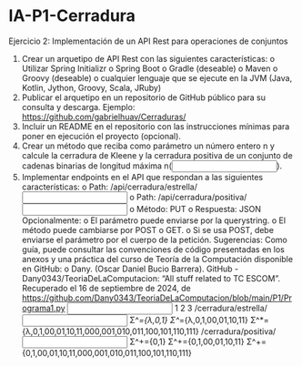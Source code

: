 # IA-P1-Cerradura

Ejercicio 2: Implementación de un API Rest para operaciones de conjuntos
1. Crear un arquetipo de API Rest con las siguientes características:
o Utilizar Spring Initializr
o Spring Boot
o Gradle (deseable) o Maven
o Groovy (deseable) o cualquier lenguaje que se ejecute en la JVM (Java, Kotlin, Jython,
Groovy, Scala, JRuby)
2. Publicar el arquetipo en un repositorio de GitHub público para su consulta y descarga. Ejemplo:
https://github.com/gabrielhuav/Cerraduras/
3. Incluir un README en el repositorio con las instrucciones mínimas para poner en ejecución el
proyecto (opcional).
4. Crear un método que reciba como parámetro un número entero n y calcule la cerradura de Kleene y
la cerradura positiva de un conjunto de cadenas binarias de longitud máxima n(<input>).
5. Implementar endpoints en el API que respondan a las siguientes características:
o Path: /api/cerradura/estrella/<input>
o Path: /api/cerradura/positiva/<input>
o Método: PUT
o Respuesta: JSON
Opcionalmente:
o El parámetro puede enviarse por la querystring.
o El método puede cambiarse por POST o GET.
o Si se usa POST, debe enviarse el parámetro por el cuerpo de la petición.
Sugerencias: Como guía, puede consultar las convenciones de código presentadas en los anexos y una
práctica del curso de Teoría de la Computación disponible en GitHub:
o Dany. (Oscar Daniel Bucio Barrera). GitHub - Dany0343/TeoriaDeLaComputacion:
“All stuff related to TC ESCOM”. Recuperado el 16 de septiembre de 2024, de
https://github.com/Dany0343/TeoriaDeLaComputacion/blob/main/P1/Programa1.py
<input> 1 2 3
/cerradura/estrella/<input> Σ^*={λ,0,1} Σ^*={λ,0,1,00,01,10,11} Σ^*={λ,0,1,00,01,10,11,000,001,010,011,100,101,110,111}
/cerradura/positiva/<input> Σ^+={0,1} Σ^+={0,1,00,01,10,11} Σ^+={0,1,00,01,10,11,000,001,010,011,100,101,110,111}
